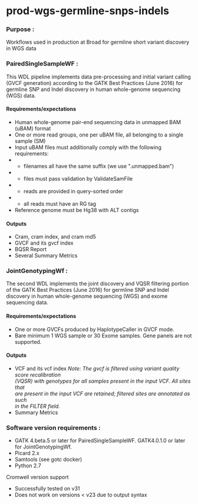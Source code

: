 # prod-wgs-germline-snps-indels
### Purpose : 
Workflows used in production at Broad for germline short variant discovery in WGS data 

### PairedSingleSampleWF :
This WDL pipeline implements data pre-processing and initial variant calling (GVCF
generation) according to the GATK Best Practices (June 2016) for germline SNP and
Indel discovery in human whole-genome sequencing (WGS) data.

#### Requirements/expectations
- Human whole-genome pair-end sequencing data in unmapped BAM (uBAM) format
- One or more read groups, one per uBAM file, all belonging to a single sample (SM)
- Input uBAM files must additionally comply with the following requirements:
- - filenames all have the same suffix (we use ".unmapped.bam")
- - files must pass validation by ValidateSamFile
- - reads are provided in query-sorted order
- - all reads must have an RG tag
- Reference genome must be Hg38 with ALT contigs
#### Outputs 
- Cram, cram index, and cram md5 
- GVCF and its gvcf index 
- BQSR Report
- Several Summary Metrics 

### JointGenotypingWf :
The second WDL implements the joint discovery and VQSR 
filtering portion of the GATK Best Practices (June 2016) for germline SNP and Indel 
discovery in human whole-genome sequencing (WGS) and exome sequencing data.

#### Requirements/expectations
- One or more GVCFs produced by HaplotypeCaller in GVCF mode.
- Bare minimum 1 WGS sample or 30 Exome samples. Gene panels are not supported.
#### Outputs 
- VCF  and its vcf index
 *Note: The gvcf is filtered using variant quality score recalibration  
  (VQSR) with genotypes for all samples present in the input VCF. All sites that  
  are present in the input VCF are retained; filtered sites are annotated as such  
  in the FILTER field.*
- Summary Metrics

### Software version requirements :
- GATK 4.beta.5 or later for PairedSingleSampleWF. GATK4.0.1.0 or later for JointGenotypingWf.
- Picard 2.x
- Samtools (see gotc docker)
- Python 2.7

Cromwell version support 
- Successfully tested on v31
- Does not work on versions < v23 due to output syntax
